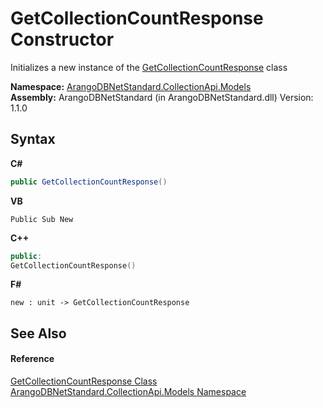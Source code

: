 # GetCollectionCountResponse Constructor 
 

Initializes a new instance of the <a href="dacf0046-9f18-40cd-8434-d9cdec363996">GetCollectionCountResponse</a> class

**Namespace:**&nbsp;<a href="eddef630-2e74-9b99-ee5b-91305adea48b">ArangoDBNetStandard.CollectionApi.Models</a><br />**Assembly:**&nbsp;ArangoDBNetStandard (in ArangoDBNetStandard.dll) Version: 1.1.0

## Syntax

**C#**<br />
``` C#
public GetCollectionCountResponse()
```

**VB**<br />
``` VB
Public Sub New
```

**C++**<br />
``` C++
public:
GetCollectionCountResponse()
```

**F#**<br />
``` F#
new : unit -> GetCollectionCountResponse
```


## See Also


#### Reference
<a href="dacf0046-9f18-40cd-8434-d9cdec363996">GetCollectionCountResponse Class</a><br /><a href="eddef630-2e74-9b99-ee5b-91305adea48b">ArangoDBNetStandard.CollectionApi.Models Namespace</a><br />